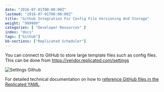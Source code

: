 ```yaml
---
date: "2016-07-01T00:00:00Z"
lastmod: "2016-07-01T00:00:00Z"
title: "Github Integration For Config File Versioning And Storage"
weight: "999999"
categories: [ "Developer Resources" ]
index: "docs"
tags: ["Github"]
kb-sections: ["Replicated Scheduler"]
---
```


You can connect to GitHub to store large template files such as config files. This can be done from https://vendor.replicated.com/settings

![Settings Github](/images/post-screens/settings-github.png)

For detailed technical documentation on how to [reference GitHub files in the Replicated YAML](/docs/kb/developer-resources/github-integration/).
